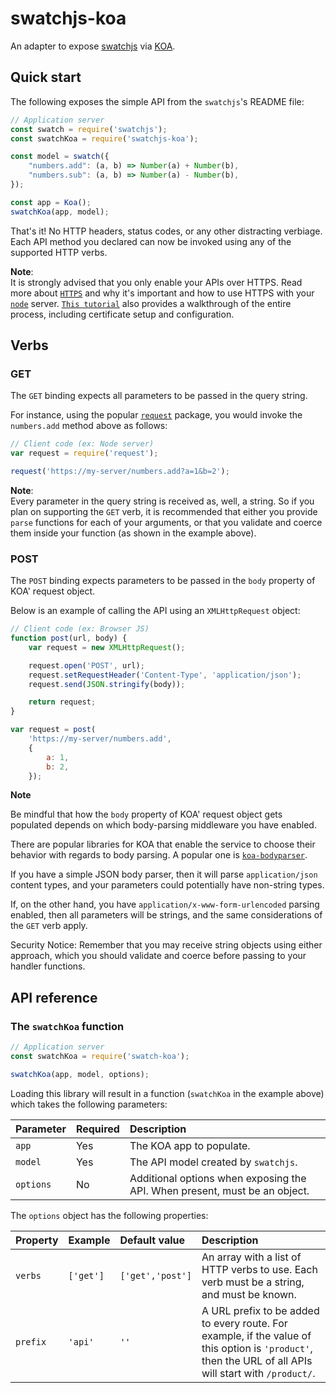 # swatchjs-koa

An adapter to expose [swatchjs]() via [KOA](https://www.npmjs.com/package/koa).

## Quick start

The following exposes the simple API from the `swatchjs`'s README file:

```javascript
// Application server
const swatch = require('swatchjs');
const swatchKoa = require('swatchjs-koa');

const model = swatch({
    "numbers.add": (a, b) => Number(a) + Number(b),
    "numbers.sub": (a, b) => Number(a) - Number(b),
});

const app = Koa();
swatchKoa(app, model);
```

That's it! No HTTP headers, status codes, or any other distracting verbiage.
Each API method you declared can now be invoked using any of the supported HTTP
verbs.

**Note**:<br/>
It is strongly advised that you only enable your APIs over HTTPS. Read more
about [`HTTPS`](https://en.wikipedia.org/wiki/HTTPS#Overview) and why it's important
and how to use HTTPS with your [`node`](https://nodejs.org/api/https.html) server.
[`This tutorial`](https://engineering.circle.com/https-authorized-certs-with-node-js-315e548354a2)
also provides a walkthrough of the entire process, including certificate setup and configuration.

## Verbs

### GET

The `GET` binding expects all parameters to be passed in the query string.

For instance, using the popular [`request`](https://www.npmjs.com/package/request)
package, you would invoke the `numbers.add` method above as follows:

```javascript
// Client code (ex: Node server)
var request = require('request');

request('https://my-server/numbers.add?a=1&b=2');
```

**Note**:<br/>
Every parameter in the query string is received as, well, a string. So if you
plan on supporting the `GET` verb, it is recommended that either you provide
`parse` functions for each of your arguments, or that you validate and coerce
them inside your function (as shown in the example above).

### POST

The `POST` binding expects parameters to be passed in the `body` property of
KOA' request object.

Below is an example of calling the API using an `XMLHttpRequest` object:

```javascript
// Client code (ex: Browser JS)
function post(url, body) {
    var request = new XMLHttpRequest();

    request.open('POST', url);
    request.setRequestHeader('Content-Type', 'application/json');
    request.send(JSON.stringify(body));

    return request;
}

var request = post(
    'https://my-server/numbers.add',
    {
        a: 1,
        b: 2,
    });
```

**Note**<br/>

Be mindful that how the `body` property of KOA' request object gets
populated depends on which body-parsing middleware you have enabled.

There are popular libraries for KOA that enable the service to choose their
behavior with regards to body parsing. A popular one is
[`koa-bodyparser`](https://www.npmjs.com/package/koa-bodyparser).

If you have a simple JSON body parser, then it will parse `application/json`
content types, and your parameters could potentially have non-string types.

If, on the other hand, you have `application/x-www-form-urlencoded` parsing
enabled, then all parameters will be strings, and the same considerations of the
`GET` verb apply.

Security Notice: Remember that you may receive string objects using either approach,
which you should validate and coerce before passing to your handler functions.

## API reference

### The `swatchKoa` function

```javascript
// Application server
const swatchKoa = require('swatch-koa');

swatchKoa(app, model, options);
```

Loading this library will result in a function  (`swatchKoa` in the
example above) which takes the following parameters:

| Parameter | Required  | Description   |
|:---       |:---       |:---           |
|`app`      | Yes       | The KOA app to populate.              |
|`model`    | Yes       | The API model created by `swatchjs`.      |
|`options`  | No        | Additional options when exposing the API. When present, must be an object. |

The `options` object has the following properties:

| Property  | Example   | Default value     | Description   |
|:---       |:---       |:---               |:---           |
|`verbs`    |`['get']`  |`['get','post']`   | An array with a list of HTTP verbs to use. Each verb must be a string, and must be known. |
|`prefix`   |`'api'`    |`''`               | A URL prefix to be added to every route. For example, if the value of this option is `'product'`, then the URL of all APIs will start with `/product/`.   |
